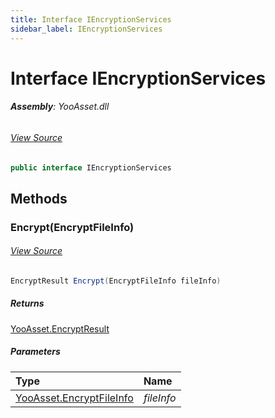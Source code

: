 ```yaml
---
title: Interface IEncryptionServices
sidebar_label: IEncryptionServices
---
```

# Interface IEncryptionServices


###### **Assembly**: YooAsset.dll
###### [View Source](https://github.com/tuyoogame/YooAsset-Samples.git/blob/main/Assets/YooAsset/Runtime/Services/IEncryptionServices.cs#L30)
```csharp title="Declaration"
public interface IEncryptionServices
```
## Methods
### Encrypt(EncryptFileInfo)

###### [View Source](https://github.com/tuyoogame/YooAsset-Samples.git/blob/main/Assets/YooAsset/Runtime/Services/IEncryptionServices.cs#L32)
```csharp title="Declaration"
EncryptResult Encrypt(EncryptFileInfo fileInfo)
```

##### Returns

[YooAsset.EncryptResult](../YooAsset/EncryptResult.md)

##### Parameters

| Type | Name |
|:--- |:--- |
| [YooAsset.EncryptFileInfo](../YooAsset/EncryptFileInfo.md) | *fileInfo* |

